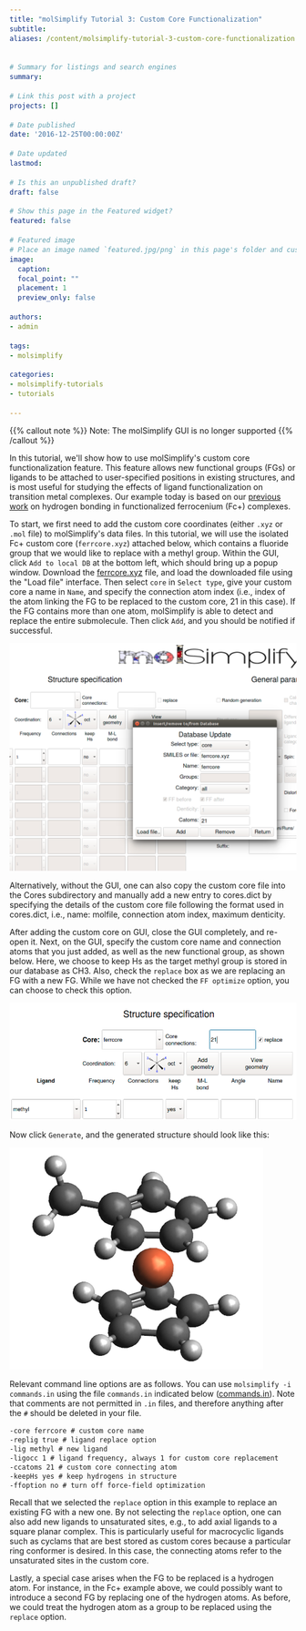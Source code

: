 ```yaml
---
title: "molSimplify Tutorial 3: Custom Core Functionalization"
subtitle:
aliases: /content/molsimplify-tutorial-3-custom-core-functionalization
 

# Summary for listings and search engines
summary: 

# Link this post with a project
projects: []

# Date published
date: '2016-12-25T00:00:00Z'

# Date updated
lastmod: 

# Is this an unpublished draft?
draft: false

# Show this page in the Featured widget?
featured: false

# Featured image
# Place an image named `featured.jpg/png` in this page's folder and customize its options here.
image:
  caption: 
  focal_point: ""
  placement: 1
  preview_only: false

authors:
- admin

tags:
- molsimplify

categories:
- molsimplify-tutorials
- tutorials

---
```

{{% callout note %}}
Note: The molSimplify GUI is no longer supported
{{% /callout %}}

In this tutorial, we'll show how to use molSimplify's custom core functionalization feature. This feature allows new functional groups (FGs) or ligands to be attached to user-specified positions in existing structures, and is most useful for studying the effects of ligand functionalization on transition metal complexes. Our example today is based on our [previous work](http://pubs.acs.org/doi/abs/10.1021/acs.chemmater.6b02378) on hydrogen bonding in functionalized ferrocenium (Fc+) complexes.


To start, we first need to add the custom core coordinates (either `.xyz` or `.mol` file) to molSimplify's data files. In this tutorial, we will use the isolated Fc+ custom core (`ferrcore.xyz`) attached below, which contains a fluoride group that we would like to replace with a methyl group. Within the GUI, click `Add to local DB` at the bottom left, which should bring up a popup window. Download the [ferrcore.xyz](ferrcore.xyz) file, and load the downloaded file using the "Load file" interface. Then select `core` in `Select type`, give your custom core a name in `Name`, and specify the connection atom index (i.e., index of the atom linking the FG to be replaced to the custom core, 21 in this case). If the FG contains more than one atom, molSimplify is able to detect and replace the entire submolecule. Then click `Add`, and you should be notified if successful.


![](3-screenshot1.png)


Alternatively, without the GUI, one can also copy the custom core file into the Cores subdirectory and manually add a new entry to cores.dict by specifying the details of the custom core file following the format used in cores.dict, i.e., name: molfile, connection atom index, maximum denticity.


After adding the custom core on GUI, close the GUI completely, and re-open it. Next, on the GUI, specify the custom core name and connection atoms that you just added, as well as the new functional group, as shown below. Here, we choose to keep Hs as the target methyl group is stored in our database as CH3. Also, check the `replace` box as we are replacing an FG with a new FG. While we have not checked the `FF optimize` option, you can choose to check this option.


![](3-screenshot2.png)


Now click `Generate`, and the generated structure should look like this:


![](3-struct.png)


Relevant command line options are as follows. You can use `molsimplify -i commands.in` using the file `commands.in` indicated below ([commands.in](commands.in)). Note that comments are not permitted in `.in` files, and therefore anything after the `#` should be deleted in your file.

```
-core ferrcore # custom core name  
-replig true # ligand replace option  
-lig methyl # new ligand  
-ligocc 1 # ligand frequency, always 1 for custom core replacement  
-ccatoms 21 # custom core connecting atom  
-keepHs yes # keep hydrogens in structure  
-ffoption no # turn off force-field optimization
```

Recall that we selected the `replace` option in this example to replace an existing FG with a new one. By not selecting the `replace` option, one can also add new ligands to unsaturated sites, e.g., to add axial ligands to a square planar complex. This is particularly useful for macrocyclic ligands such as cyclams that are best stored as custom cores because a particular ring conformer is desired. In this case, the connecting atoms refer to the unsaturated sites in the custom core.


Lastly, a special case arises when the FG to be replaced is a hydrogen atom. For instance, in the Fc+ example above, we could possibly want to introduce a second FG by replacing one of the hydrogen atoms. As before, we could treat the hydrogen atom as a group to be replaced using the `replace` option. 


